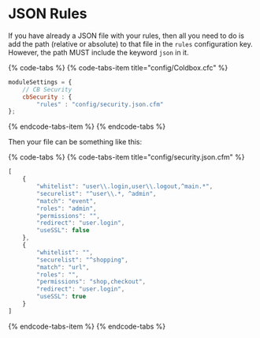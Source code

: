 # JSON Rules

If you have already a JSON file with your rules, then all you need to do is add the path \(relative or absolute\) to that file in the `rules` configuration key.  However, the path MUST include the keyword `json` in it.

{% code-tabs %}
{% code-tabs-item title="config/Coldbox.cfc" %}
```javascript
moduleSettings = {
	// CB Security
	cbSecurity : {
		"rules" : "config/security.json.cfm"
};
```
{% endcode-tabs-item %}
{% endcode-tabs %}

  
Then your file can be something like this:

{% code-tabs %}
{% code-tabs-item title="config/security.json.cfm" %}
```javascript
[
    {
        "whitelist": "user\\.login,user\\.logout,^main.*",
        "securelist": "^user\\.*, ^admin",
        "match": "event",
        "roles": "admin",
        "permissions": "",
        "redirect": "user.login",
        "useSSL": false
    },
    {
        "whitelist": "",
        "securelist": "^shopping",
        "match": "url",
        "roles": "",
        "permissions": "shop,checkout",
        "redirect": "user.login",
        "useSSL": true
    }
]
```
{% endcode-tabs-item %}
{% endcode-tabs %}

